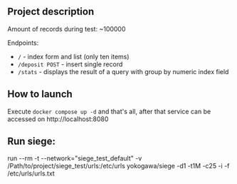 ## Project description

Amount of records during test: ~100000

Endpoints:

- `/` - index form and list (only ten items)
- `/deposit POST` - insert single record
- `/stats` - displays the result of a query with group by numeric index field  

## How to launch

Execute `docker compose up -d` and that's all, after that service can be accessed on http://localhost:8080

## Run siege:
run --rm -t --network="siege_test_default" -v /Path/to/project/siege_test/urls:/etc/urls yokogawa/siege -d1 -t1M -c25 -i -f /etc/urls/urls.txt
